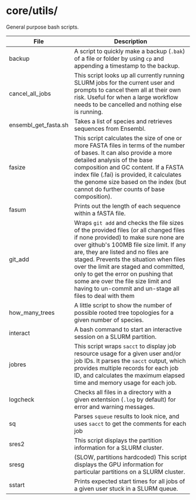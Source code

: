 # core/utils/

General purpose bash scripts.

| File | Description | 
| ------ | ----------- |
| backup | A script to quickly make a backup (`.bak`) of a file or folder by using `cp` and appending a timestamp to the backup. |
| cancel_all_jobs | This script looks up all currently running SLURM jobs for the current user and prompts to cancel them all at their own risk. Useful for when a large workflow needs to be cancelled and nothing else is running. |
| ensembl_get_fasta.sh | Takes a list of species and retrieves sequences from Ensembl. |
| fasize | This script calculates the size of one or more FASTA files in terms of the number of bases. It can also provide a more detailed analysis of the base composition and GC content. If a FASTA index file (.fai) is provided, it calculates the genome size based on the index (but cannot do further  counts of base composition). |
| fasum | Prints out the length of each sequence within a fASTA file. |
| git_add | Wraps `git add` and checks the file sizes of the provided files (or all changed files if none provided) to make sure none are over github's 100MB file size limit. If any are, they are listed and no files are staged. Prevents the situation when files over the limit are staged and committed, only to get the error on pushing that some are over the file size limit and having to un-commit and un-stage all files to deal with them |
| how_many_trees | A little script to show the number of possible rooted tree topologies for a given number of species. |
| interact | A bash command to start an interactive session on a SLURM partition. |
| jobres | This script wraps `sacct` to display job resource usage for a given user and/or job IDs. It parses the `sacct` output, which provides multiple records for each job ID, and calculates the maximum elapsed time and memory usage for each job.
| logcheck | Checks all files in a directory with a given extentsion (`.log` by default) for error and warning messages. |
| sq | Parses `squeue` results to look nice, and uses `sacct` to get the comments for each job |
| sres2 | This script displays the partition information for a SLURM cluster. |
| sresg | (SLOW, partitions hardcoded) This script displays the GPU information for particular partitions on a SLURM cluster. |
| sstart | Prints expected start times for all jobs of a given user stuck in a SLURM queue. |
